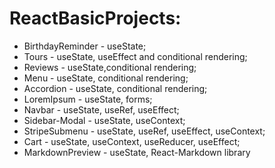 # ReactBasicProjects:

- BirthdayReminder - useState; 
- Tours - useState, useEffect and conditional rendering;
- Reviews - useState,conditional rendering;
- Menu - useState, conditional rendering;
- Accordion - useState, conditional rendering;
- LoremIpsum - useState, forms;
- Navbar - useState, useRef, useEffect;
- Sidebar-Modal - useState, useContext;
- StripeSubmenu - useState, useRef, useEffect, useContext;
- Cart - useState, useContext, useReducer, useEffect;
- MarkdownPreview - useState, React-Markdown library












